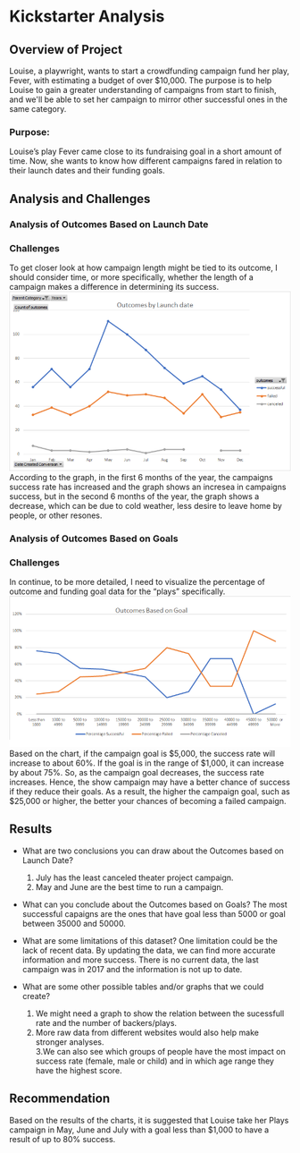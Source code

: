 # Kickstarter Analysis
## Overview of Project
Louise, a playwright, wants to start a crowdfunding campaign fund her play, Fever, with estimating a budget of over $10,000.
The purpose is to help Louise to gain a greater understanding of campaigns from start to finish, and we'll be able to set her campaign to mirror other successful ones in the same category.<br/>
### Purpose:
Louise’s play Fever came close to its fundraising goal in a short amount of time. Now, she wants to know how different campaigns fared in relation to their launch dates and their funding goals.<br/>

## Analysis and Challenges
### Analysis of Outcomes Based on Launch Date
### Challenges
To get closer look at how campaign length might be tied to its outcome, I should consider time, or more specifically, whether the length of a campaign makes a difference in determining its success. <br/>
![outcomes_vs_launch.png](/resources/outcomes_vs_launch.png)<br/>
According to the graph, in the first 6 months of the year, the campaigns success rate has increased and the graph shows an incresea in campaigns success, but in the second 6 months of the year, the graph shows a decrease, which can be due to cold weather, less desire to leave home by people, or other resones. <br/>


### Analysis of Outcomes Based on Goals
### Challenges
In continue, to be more detailed, I need to visualize the percentage of outcome and funding goal data for the “plays” specifically.<br/>
![outcomes_vs_launch.png](/resources/outcomes_vs_goals.png)<br/>
Based on the chart, if the campaign goal is $5,000, the success rate will increase to about 60%. If the goal is in the range of $1,000, it can increase by about 75%. So, as the campaign goal decreases, the success rate increases. Hence, the show campaign may have a better chance of success if they reduce their goals. As a result, the higher the campaign goal, such as $25,000 or higher, the better your chances of becoming a failed campaign.<br/>


## Results
- What are two conclusions you can draw about the Outcomes based on Launch Date?
    1. July has the least canceled theater project campaign.
    2. May and June are the best time to run a campaign.

- What can you conclude about the Outcomes based on Goals?
The most successful capaigns are the ones that have goal less than 5000 or goal between 35000 and 50000.

- What are some limitations of this dataset?
One limitation could be the lack of recent data. By updating the data, we can find more accurate information and more success. There is no current data, the last campaign was in 2017 and the information is not up to date.

- What are some other possible tables and/or graphs that we could create?
    1. We might need a graph to show the relation between the sucessfull rate and the number of backers/plays.
    2. More raw data from different websites would also help make stronger analyses.<br/>
    3.We can also see which groups of people have the most impact on success rate (female, male or child) and in which age range they have the highest score.

## Recommendation
Based on the results of the charts, it is suggested that Louise take her Plays campaign in May, June and July with a goal less than $1,000 to have a result of up to 80% success. <br/>
